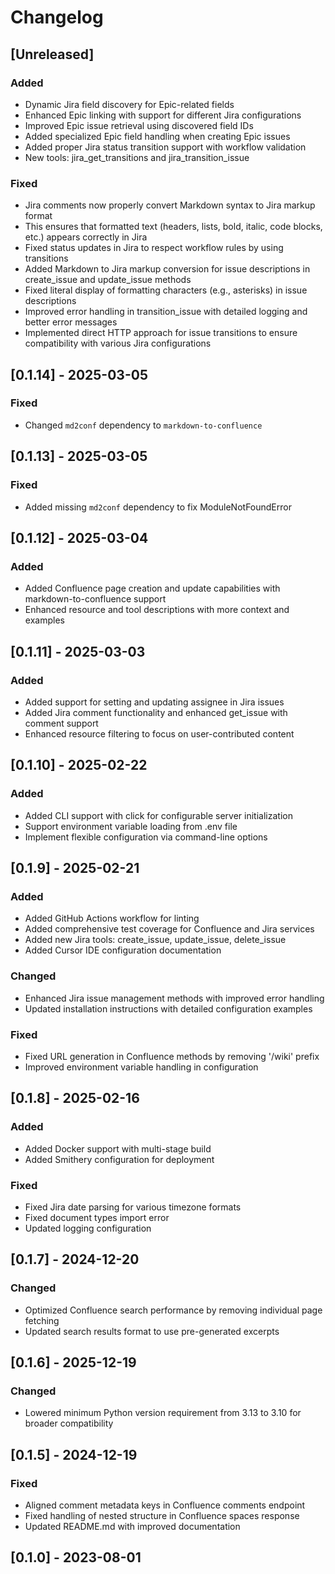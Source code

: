 # Changelog

## [Unreleased]

### Added
- Dynamic Jira field discovery for Epic-related fields
- Enhanced Epic linking with support for different Jira configurations
- Improved Epic issue retrieval using discovered field IDs
- Added specialized Epic field handling when creating Epic issues
- Added proper Jira status transition support with workflow validation
- New tools: jira_get_transitions and jira_transition_issue

### Fixed
- Jira comments now properly convert Markdown syntax to Jira markup format
- This ensures that formatted text (headers, lists, bold, italic, code blocks, etc.) appears correctly in Jira
- Fixed status updates in Jira to respect workflow rules by using transitions
- Added Markdown to Jira markup conversion for issue descriptions in create_issue and update_issue methods
- Fixed literal display of formatting characters (e.g., asterisks) in issue descriptions
- Improved error handling in transition_issue with detailed logging and better error messages
- Implemented direct HTTP approach for issue transitions to ensure compatibility with various Jira configurations

## [0.1.14] - 2025-03-05

### Fixed
- Changed `md2conf` dependency to `markdown-to-confluence`

## [0.1.13] - 2025-03-05

### Fixed
- Added missing `md2conf` dependency to fix ModuleNotFoundError

## [0.1.12] - 2025-03-04

### Added
- Added Confluence page creation and update capabilities with markdown-to-confluence support
- Enhanced resource and tool descriptions with more context and examples

## [0.1.11] - 2025-03-03

### Added
- Added support for setting and updating assignee in Jira issues
- Added Jira comment functionality and enhanced get_issue with comment support
- Enhanced resource filtering to focus on user-contributed content

## [0.1.10] - 2025-02-22

### Added
- Added CLI support with click for configurable server initialization
- Support environment variable loading from .env file
- Implement flexible configuration via command-line options

## [0.1.9] - 2025-02-21

### Added
- Added GitHub Actions workflow for linting
- Added comprehensive test coverage for Confluence and Jira services
- Added new Jira tools: create_issue, update_issue, delete_issue
- Added Cursor IDE configuration documentation

### Changed
- Enhanced Jira issue management methods with improved error handling
- Updated installation instructions with detailed configuration examples

### Fixed
- Fixed URL generation in Confluence methods by removing '/wiki' prefix
- Improved environment variable handling in configuration

## [0.1.8] - 2025-02-16

### Added
- Added Docker support with multi-stage build
- Added Smithery configuration for deployment

### Fixed
- Fixed Jira date parsing for various timezone formats
- Fixed document types import error
- Updated logging configuration

## [0.1.7] - 2024-12-20

### Changed
- Optimized Confluence search performance by removing individual page fetching
- Updated search results format to use pre-generated excerpts

## [0.1.6] - 2025-12-19

### Changed
- Lowered minimum Python version requirement from 3.13 to 3.10 for broader compatibility

## [0.1.5] - 2024-12-19

### Fixed
- Aligned comment metadata keys in Confluence comments endpoint
- Fixed handling of nested structure in Confluence spaces response
- Updated README.md with improved documentation

## [0.1.0] - 2023-08-01

